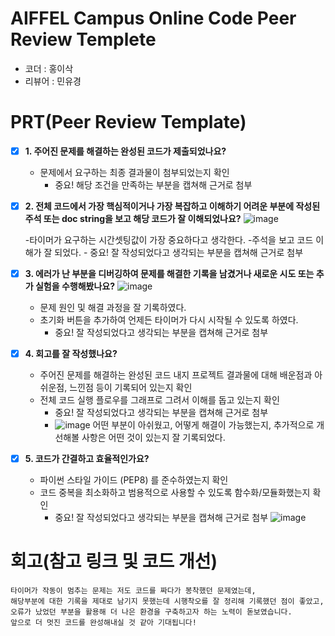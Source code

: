 # AIFFEL Campus Online Code Peer Review Templete
- 코더 :  홍이삭
- 리뷰어 : 민유경


# PRT(Peer Review Template)
- [x]  **1. 주어진 문제를 해결하는 완성된 코드가 제출되었나요?**
    - 문제에서 요구하는 최종 결과물이 첨부되었는지 확인
        - 중요! 해당 조건을 만족하는 부분을 캡쳐해 근거로 첨부
    
- [x]  **2. 전체 코드에서 가장 핵심적이거나 가장 복잡하고 이해하기 어려운 부분에 작성된 
주석 또는 doc string을 보고 해당 코드가 잘 이해되었나요?**
![image](https://github.com/user-attachments/assets/5555ebb3-bdff-4baa-b983-d3cef83c5657)

      -타이머가 요구하는 시간셋팅값이 가장 중요하다고 생각한다.
      -주석을 보고 코드 이해가 잘 되었다.
        - 중요! 잘 작성되었다고 생각되는 부분을 캡쳐해 근거로 첨부
        
- [x]  **3. 에러가 난 부분을 디버깅하여 문제를 해결한 기록을 남겼거나
새로운 시도 또는 추가 실험을 수행해봤나요?**
 ![image](https://github.com/user-attachments/assets/29d76186-bf6c-4939-954b-fb2dae8ee8e5)

    - 문제 원인 및 해결 과정을 잘 기록하였다.
    - 초기화 버튼을 추가하여 언제든 타이머가 다시 시작될 수 있도록 하였다.
        - 중요! 잘 작성되었다고 생각되는 부분을 캡쳐해 근거로 첨부
        
- [x]  **4. 회고를 잘 작성했나요?**
    - 주어진 문제를 해결하는 완성된 코드 내지 프로젝트 결과물에 대해
    배운점과 아쉬운점, 느낀점 등이 기록되어 있는지 확인
    - 전체 코드 실행 플로우를 그래프로 그려서 이해를 돕고 있는지 확인
        - 중요! 잘 작성되었다고 생각되는 부분을 캡쳐해 근거로 첨부
        - ![image](https://github.com/user-attachments/assets/41683bfd-c9fc-4ee9-b17e-ed1732e63567)
    어떤 부분이 아쉬웠고, 어떻게 해결이 가능했는지,
추가적으로 개선해볼 사항은 어떤 것이 있는지 잘 기록되었다.
        
- [x]  **5. 코드가 간결하고 효율적인가요?**
    - 파이썬 스타일 가이드 (PEP8) 를 준수하였는지 확인
    - 코드 중복을 최소화하고 범용적으로 사용할 수 있도록 함수화/모듈화했는지 확인
        - 중요! 잘 작성되었다고 생각되는 부분을 캡쳐해 근거로 첨부
    ![image](https://github.com/user-attachments/assets/7479c6ec-d6a5-4a9f-9506-4088a195a7dd)



# 회고(참고 링크 및 코드 개선)
```
타이머가 작동이 멈추는 문제는 저도 코드를 짜다가 봉착했던 문제였는데,
해당부분에 대한 기록을 제대로 남기지 못했는데 시행착오를 잘 정리해 기록했던 점이 좋았고,
오류가 났었던 부분을 활용해 더 나은 환경을 구축하고자 하는 노력이 돋보였습니다.
앞으로 더 멋진 코드를 완성해내실 것 같아 기대됩니다!

```
